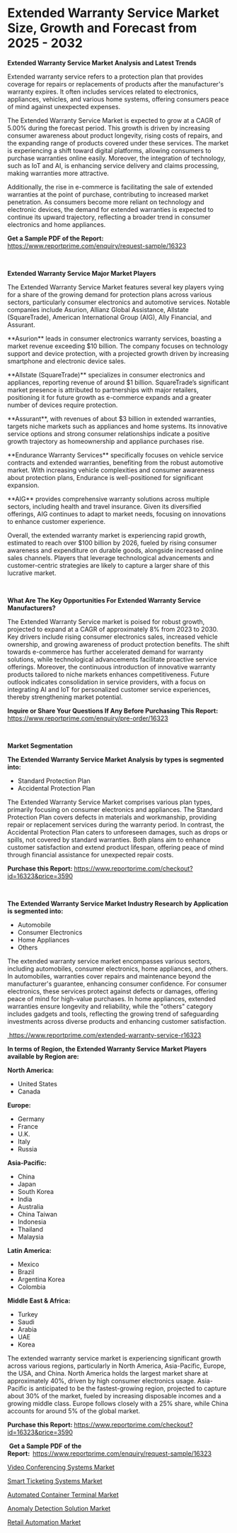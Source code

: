 <p><h1>Extended Warranty Service Market Size, Growth and Forecast from 2025 - 2032</h1></p><p><strong>Extended Warranty Service Market Analysis and Latest Trends</strong></p>
<p><p>Extended warranty service refers to a protection plan that provides coverage for repairs or replacements of products after the manufacturer's warranty expires. It often includes services related to electronics, appliances, vehicles, and various home systems, offering consumers peace of mind against unexpected expenses.</p><p>The Extended Warranty Service Market is expected to grow at a CAGR of 5.00% during the forecast period. This growth is driven by increasing consumer awareness about product longevity, rising costs of repairs, and the expanding range of products covered under these services. The market is experiencing a shift toward digital platforms, allowing consumers to purchase warranties online easily. Moreover, the integration of technology, such as IoT and AI, is enhancing service delivery and claims processing, making warranties more attractive.</p><p>Additionally, the rise in e-commerce is facilitating the sale of extended warranties at the point of purchase, contributing to increased market penetration. As consumers become more reliant on technology and electronic devices, the demand for extended warranties is expected to continue its upward trajectory, reflecting a broader trend in consumer electronics and home appliances.</p></p>
<p><strong>Get a Sample PDF of the Report:&nbsp;</strong> <a href="https://www.reportprime.com/enquiry/request-sample/16323?utm_campaign=1885&utm_medium=2&utm_source=Github&utm_content=ia&utm_term=20032025&utm_id=extended-warranty-service">https://www.reportprime.com/enquiry/request-sample/16323</a></p>
<p>&nbsp;</p>
<p><strong>Extended Warranty Service Major Market Players</strong></p>
<p><p>The Extended Warranty Service Market features several key players vying for a share of the growing demand for protection plans across various sectors, particularly consumer electronics and automotive services. Notable companies include Asurion, Allianz Global Assistance, Allstate (SquareTrade), American International Group (AIG), Ally Financial, and Assurant.</p><p>**Asurion** leads in consumer electronics warranty services, boasting a market revenue exceeding $10 billion. The company focuses on technology support and device protection, with a projected growth driven by increasing smartphone and electronic device sales.</p><p>**Allstate (SquareTrade)** specializes in consumer electronics and appliances, reporting revenue of around $1 billion. SquareTrade’s significant market presence is attributed to partnerships with major retailers, positioning it for future growth as e-commerce expands and a greater number of devices require protection.</p><p>**Assurant**, with revenues of about $3 billion in extended warranties, targets niche markets such as appliances and home systems. Its innovative service options and strong consumer relationships indicate a positive growth trajectory as homeownership and appliance purchases rise.</p><p>**Endurance Warranty Services** specifically focuses on vehicle service contracts and extended warranties, benefiting from the robust automotive market. With increasing vehicle complexities and consumer awareness about protection plans, Endurance is well-positioned for significant expansion.</p><p>**AIG** provides comprehensive warranty solutions across multiple sectors, including health and travel insurance. Given its diversified offerings, AIG continues to adapt to market needs, focusing on innovations to enhance customer experience.</p><p>Overall, the extended warranty market is experiencing rapid growth, estimated to reach over $100 billion by 2026, fueled by rising consumer awareness and expenditure on durable goods, alongside increased online sales channels. Players that leverage technological advancements and customer-centric strategies are likely to capture a larger share of this lucrative market.</p></p>
<p>&nbsp;</p>
<p><strong>What Are The Key Opportunities For Extended Warranty Service Manufacturers?</strong></p>
<p><p>The Extended Warranty Service market is poised for robust growth, projected to expand at a CAGR of approximately 8% from 2023 to 2030. Key drivers include rising consumer electronics sales, increased vehicle ownership, and growing awareness of product protection benefits. The shift towards e-commerce has further accelerated demand for warranty solutions, while technological advancements facilitate proactive service offerings. Moreover, the continuous introduction of innovative warranty products tailored to niche markets enhances competitiveness. Future outlook indicates consolidation in service providers, with a focus on integrating AI and IoT for personalized customer service experiences, thereby strengthening market potential.</p></p>
<p><strong>Inquire or Share Your Questions If Any Before Purchasing This Report:</strong> <a href="https://www.reportprime.com/enquiry/pre-order/16323?utm_campaign=1885&utm_medium=2&utm_source=Github&utm_content=ia&utm_term=20032025&utm_id=extended-warranty-service">https://www.reportprime.com/enquiry/pre-order/16323</a></p>
<p>&nbsp;</p>
<p><strong>Market Segmentation</strong></p>
<p><strong>The Extended Warranty Service Market Analysis by types is segmented into:</strong></p>
<p><ul><li>Standard Protection Plan</li><li>Accidental Protection Plan</li></ul></p>
<p><p>The Extended Warranty Service Market comprises various plan types, primarily focusing on consumer electronics and appliances. The Standard Protection Plan covers defects in materials and workmanship, providing repair or replacement services during the warranty period. In contrast, the Accidental Protection Plan caters to unforeseen damages, such as drops or spills, not covered by standard warranties. Both plans aim to enhance customer satisfaction and extend product lifespan, offering peace of mind through financial assistance for unexpected repair costs.</p></p>
<p><strong>Purchase this Report:&nbsp;</strong><a href="https://www.reportprime.com/checkout?id=16323&price=3590&utm_campaign=1885&utm_medium=2&utm_source=Github&utm_content=ia&utm_term=20032025&utm_id=extended-warranty-service">https://www.reportprime.com/checkout?id=16323&price=3590</a></p>
<p>&nbsp;</p>
<p><strong>The Extended Warranty Service Market Industry Research by Application is segmented into:</strong></p>
<p><ul><li>Automobile</li><li>Consumer Electronics</li><li>Home Appliances</li><li>Others</li></ul></p>
<p><p>The extended warranty service market encompasses various sectors, including automobiles, consumer electronics, home appliances, and others. In automobiles, warranties cover repairs and maintenance beyond the manufacturer's guarantee, enhancing consumer confidence. For consumer electronics, these services protect against defects or damages, offering peace of mind for high-value purchases. In home appliances, extended warranties ensure longevity and reliability, while the "others" category includes gadgets and tools, reflecting the growing trend of safeguarding investments across diverse products and enhancing customer satisfaction.</p></p>
<p><a href="https://www.reportprime.com/extended-warranty-service-r16323?utm_campaign=1885&utm_medium=2&utm_source=Github&utm_content=ia&utm_term=20032025&utm_id=extended-warranty-service">&nbsp;https://www.reportprime.com/extended-warranty-service-r16323</a></p>
<p><strong>In terms of Region, the Extended Warranty Service Market Players available by Region are:</strong></p>
<p>
    <p> <strong> North America: </strong>
        <ul>
            <li>United States</li>
            <li>Canada</li>
        </ul>
        </p> 
    <p> <strong> Europe: </strong>
        <ul>
            <li>Germany</li>
            <li>France</li>
            <li>U.K.</li>
            <li>Italy</li>
            <li>Russia</li>
        </ul>
        </p> 
    <p> <strong> Asia-Pacific: </strong>
        <ul>
            <li>China</li>
            <li>Japan</li>
            <li>South Korea</li>
            <li>India</li>
            <li>Australia</li>
            <li>China Taiwan</li>
            <li>Indonesia</li>
            <li>Thailand</li>
            <li>Malaysia</li>
        </ul>
        </p> 
    <p> <strong> Latin America: </strong>
        <ul>
            <li>Mexico</li>
            <li>Brazil</li>
            <li>Argentina Korea</li>
            <li>Colombia</li>
        </ul>
        </p> 
    <p> <strong> Middle East & Africa: </strong>
        <ul>
            <li>Turkey</li>
            <li>Saudi</li>
            <li>Arabia</li>
            <li>UAE</li>
            <li>Korea</li>
        </ul>
    </p>
    </p>
<p><p>The extended warranty service market is experiencing significant growth across various regions, particularly in North America, Asia-Pacific, Europe, the USA, and China. North America holds the largest market share at approximately 40%, driven by high consumer electronics usage. Asia-Pacific is anticipated to be the fastest-growing region, projected to capture about 30% of the market, fueled by increasing disposable incomes and a growing middle class. Europe follows closely with a 25% share, while China accounts for around 5% of the global market.</p></p>
<p><strong>Purchase this Report: </strong><a href="https://www.reportprime.com/checkout?id=16323&price=3590&utm_campaign=1885&utm_medium=2&utm_source=Github&utm_content=ia&utm_term=20032025&utm_id=extended-warranty-service">https://www.reportprime.com/checkout?id=16323&price=3590</a></p>
<p>&nbsp;<strong>Get a Sample PDF of the Report:&nbsp;&nbsp;</strong><a href="https://www.reportprime.com/enquiry/request-sample/16323?utm_campaign=1885&utm_medium=2&utm_source=Github&utm_content=ia&utm_term=20032025&utm_id=extended-warranty-service">https://www.reportprime.com/enquiry/request-sample/16323</a></p>
<p><strong></strong></p>
<p><p><a href="https://github.com/ienamoun/Market-Research-Report-List-1/blob/main/video-conferencing-systems-market.md?utm_campaign=1885&utm_medium=2&utm_source=Github&utm_content=ia&utm_term=20032025&utm_id=extended-warranty-service">Video Conferencing Systems Market</a></p><p><a href="https://github.com/jolashta/Market-Research-Report-List-1/blob/main/smart-ticketing-systems-market.md?utm_campaign=1885&utm_medium=2&utm_source=Github&utm_content=ia&utm_term=20032025&utm_id=extended-warranty-service">Smart Ticketing Systems Market</a></p><p><a href="https://github.com/drevertevell/Market-Research-Report-List-1/blob/main/automated-container-terminal-market.md?utm_campaign=1885&utm_medium=2&utm_source=Github&utm_content=ia&utm_term=20032025&utm_id=extended-warranty-service">Automated Container Terminal Market</a></p><p><a href="https://github.com/duskodazzi34/Market-Research-Report-List-1/blob/main/anomaly-detection-solution-market.md?utm_campaign=1885&utm_medium=2&utm_source=Github&utm_content=ia&utm_term=20032025&utm_id=extended-warranty-service">Anomaly Detection Solution Market</a></p><p><a href="https://github.com/elhibacajka/Market-Research-Report-List-1/blob/main/retail-automation-market.md?utm_campaign=1885&utm_medium=2&utm_source=Github&utm_content=ia&utm_term=20032025&utm_id=extended-warranty-service">Retail Automation Market</a></p></p>